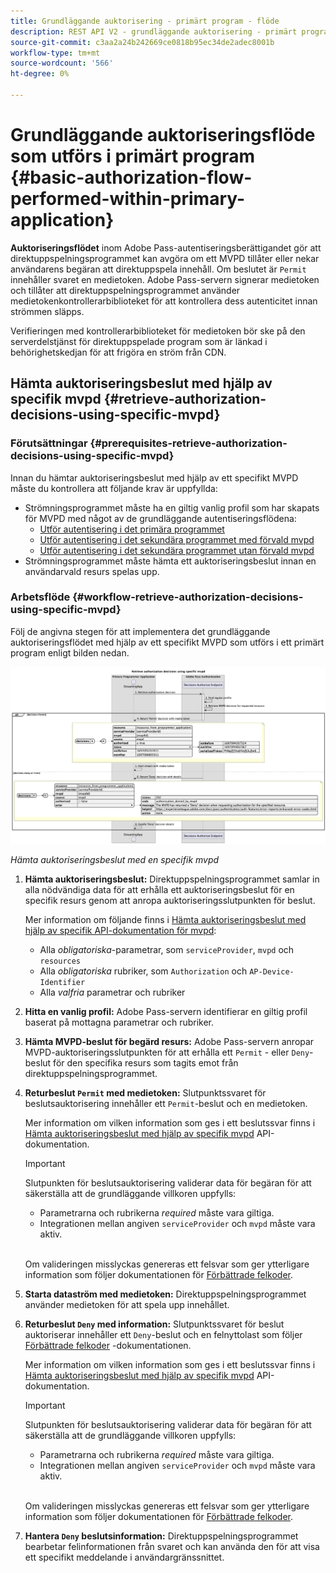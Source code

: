 ```yaml
---
title: Grundläggande auktorisering - primärt program - flöde
description: REST API V2 - grundläggande auktorisering - primärt program - flöde
source-git-commit: c3aa2a24b242669ce0818b95ec34de2adec8001b
workflow-type: tm+mt
source-wordcount: '566'
ht-degree: 0%

---
```



# Grundläggande auktoriseringsflöde som utförs i primärt program {#basic-authorization-flow-performed-within-primary-application}

**Auktoriseringsflödet** inom Adobe Pass-autentiseringsberättigandet gör att direktuppspelningsprogrammet kan avgöra om ett MVPD tillåter eller nekar användarens begäran att direktuppspela innehåll. Om beslutet är `Permit` innehåller svaret en medietoken. Adobe Pass-servern signerar medietoken och tillåter att direktuppspelningsprogrammet använder medietokenkontrollerarbiblioteket för att kontrollera dess autenticitet innan strömmen släpps.

Verifieringen med kontrollerarbiblioteket för medietoken bör ske på den serverdelstjänst för direktuppspelade program som är länkad i behörighetskedjan för att frigöra en ström från CDN.

## Hämta auktoriseringsbeslut med hjälp av specifik mvpd {#retrieve-authorization-decisions-using-specific-mvpd}

### Förutsättningar {#prerequisites-retrieve-authorization-decisions-using-specific-mvpd}

Innan du hämtar auktoriseringsbeslut med hjälp av ett specifikt MVPD måste du kontrollera att följande krav är uppfyllda:

* Strömningsprogrammet måste ha en giltig vanlig profil som har skapats för MVPD med något av de grundläggande autentiseringsflödena:
   * [Utför autentisering i det primära programmet](../basic-flows/rest-api-v2-basic-authentication-primary-application-flow.md)
   * [Utför autentisering i det sekundära programmet med förvald mvpd](../basic-flows/rest-api-v2-basic-authentication-secondary-application-flow.md)
   * [Utför autentisering i det sekundära programmet utan förvald mvpd](../basic-flows/rest-api-v2-basic-authentication-secondary-application-flow.md)
* Strömningsprogrammet måste hämta ett auktoriseringsbeslut innan en användarvald resurs spelas upp.

### Arbetsflöde {#workflow-retrieve-authorization-decisions-using-specific-mvpd}

Följ de angivna stegen för att implementera det grundläggande auktoriseringsflödet med hjälp av ett specifikt MVPD som utförs i ett primärt program enligt bilden nedan.

![Hämta auktoriseringsbeslut med en specifik mvpd](../../../assets/rest-api-v2/flows/basic-flows/rest-api-v2-retrieve-authorization-decisions-within-primary-application-using-specific-mvpd.png)

*Hämta auktoriseringsbeslut med en specifik mvpd*

1. **Hämta auktoriseringsbeslut:** Direktuppspelningsprogrammet samlar in alla nödvändiga data för att erhålla ett auktoriseringsbeslut för en specifik resurs genom att anropa auktoriseringsslutpunkten för beslut.

   Mer information om följande finns i [Hämta auktoriseringsbeslut med hjälp av specifik API-dokumentation för mvpd](../../apis/decisions-apis/rest-api-v2-decisions-apis-retrieve-authorization-decisions-using-specific-mvpd.md):
   * Alla _obligatoriska_-parametrar, som `serviceProvider`, `mvpd` och `resources`
   * Alla _obligatoriska_ rubriker, som `Authorization` och `AP-Device-Identifier`
   * Alla _valfria_ parametrar och rubriker

1. **Hitta en vanlig profil:** Adobe Pass-servern identifierar en giltig profil baserat på mottagna parametrar och rubriker.

1. **Hämta MVPD-beslut för begärd resurs:** Adobe Pass-servern anropar MVPD-auktoriseringsslutpunkten för att erhålla ett `Permit` - eller `Deny`-beslut för den specifika resurs som tagits emot från direktuppspelningsprogrammet.

1. **Returbeslut `Permit` med medietoken:** Slutpunktssvaret för beslutsauktorisering innehåller ett `Permit`-beslut och en medietoken.

   Mer information om vilken information som ges i ett beslutssvar finns i [Hämta auktoriseringsbeslut med hjälp av specifik mvpd](../../apis/decisions-apis/rest-api-v2-decisions-apis-retrieve-authorization-decisions-using-specific-mvpd.md) API-dokumentation.

   >[!IMPORTANT]
   >
   > Slutpunkten för beslutsauktorisering validerar data för begäran för att säkerställa att de grundläggande villkoren uppfylls:
   >
   > * Parametrarna och rubrikerna _required_ måste vara giltiga.
   > * Integrationen mellan angiven `serviceProvider` och `mvpd` måste vara aktiv.
   >
   > <br/>
   > 
   > Om valideringen misslyckas genereras ett felsvar som ger ytterligare information som följer dokumentationen för [Förbättrade felkoder](../../../enhanced-error-codes.md).

1. **Starta dataström med medietoken:** Direktuppspelningsprogrammet använder medietoken för att spela upp innehållet.

1. **Returbeslut `Deny` med information:** Slutpunktssvaret för beslut auktoriserar innehåller ett `Deny`-beslut och en felnyttolast som följer [Förbättrade felkoder](../../../enhanced-error-codes.md) -dokumentationen.

   Mer information om vilken information som ges i ett beslutssvar finns i [Hämta auktoriseringsbeslut med hjälp av specifik mvpd](../../apis/decisions-apis/rest-api-v2-decisions-apis-retrieve-authorization-decisions-using-specific-mvpd.md) API-dokumentation.

   >[!IMPORTANT]
   >
   > Slutpunkten för beslutsauktorisering validerar data för begäran för att säkerställa att de grundläggande villkoren uppfylls:
   >
   > * Parametrarna och rubrikerna _required_ måste vara giltiga.
   > * Integrationen mellan angiven `serviceProvider` och `mvpd` måste vara aktiv.
   >
   > <br/>
   > 
   > Om valideringen misslyckas genereras ett felsvar som ger ytterligare information som följer dokumentationen för [Förbättrade felkoder](../../../enhanced-error-codes.md).

1. **Hantera `Deny` beslutsinformation:** Direktuppspelningsprogrammet bearbetar felinformationen från svaret och kan använda den för att visa ett specifikt meddelande i användargränssnittet.
